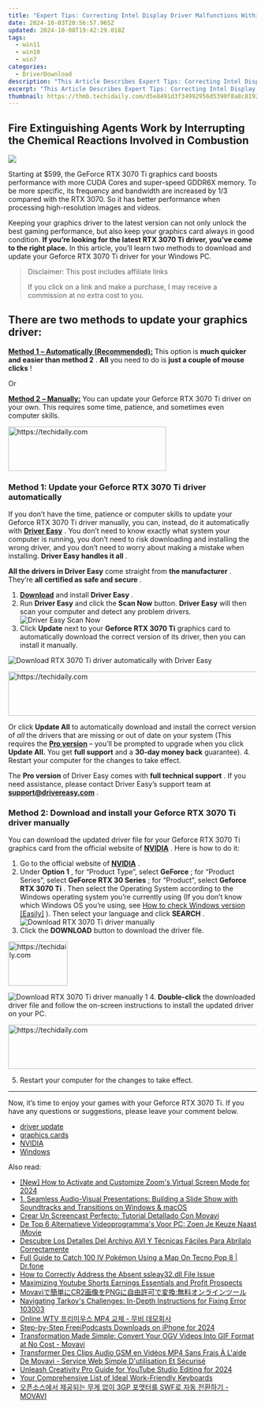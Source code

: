 ```yaml
---
title: "Expert Tips: Correcting Intel Display Driver Malfunctions Within Windows Environments"
date: 2024-10-03T20:56:57.965Z
updated: 2024-10-08T19:42:29.018Z
tags:
  - win11
  - win10
  - win7
categories:
  - DriverDownload
description: "This Article Describes Expert Tips: Correcting Intel Display Driver Malfunctions Within Windows Environments"
excerpt: "This Article Describes Expert Tips: Correcting Intel Display Driver Malfunctions Within Windows Environments"
thumbnail: https://thmb.techidaily.com/d5e8491d3f34992956d5390f8a8c8192037db1bb4f39254b71c759c472e8e33a.jpg
---
```


## Fire Extinguishing Agents Work by Interrupting the Chemical Reactions Involved in Combustion

![](https://images.drivereasy.com/wp-content/uploads/2021/06/RTX-3070-Ti-driver-update.jpg)

 Starting at $599, the GeForce RTX 3070 Ti graphics card boosts performance with more CUDA Cores and super-speed GDDR6X memory. To be more specific, its frequency and bandwidth are increased by 1/3 compared with the RTX 3070\. So it has better performance when processing high-resolution images and videos.

 Keeping your graphics driver to the latest version can not only unlock the best gaming performance, but also keep your graphics card always in good condition. **If you’re looking for the latest RTX 3070 Ti driver, you’ve come to the right place.** In this article, you’ll learn two methods to download and update your Geforce RTX 3070 Ti driver for your Windows PC.

>  Disclaimer: This post includes affiliate links
>
>  If you click on a link and make a purchase, I may receive a commission at no extra cost to you.
>

## **There are two methods to update your graphics driver:**

[**Method 1** **– Automatically (Recommended):**](https://www.drivereasy.com/knowledge/geforce-rtx-3070-ti-driver-download-update-win-10-8-7/#m1)
 This option is **much quicker and easier than method 2** . **All** you need to do is **just a couple of mouse clicks** !

Or

[**Method 2** **– Manually:**](https://tools.techidaily.com/drivereasy/download/)
 You can update your Geforce RTX 3070 Ti driver on your own. This requires some time, patience, and sometimes even computer skills.

<!-- affiliate ads begin -->
<a href="https://wigfever.sjv.io/c/5597632/2014848/22899" target="_top" id="2014848">
  <img src="//a.impactradius-go.com/display-ad/22899-2014848" border="0" alt="https://techidaily.com" width="320" height="90"/>
</a>
<img height="0" width="0" src="https://wigfever.sjv.io/i/5597632/2014848/22899" style="position:absolute;visibility:hidden;" border="0" />
<!-- affiliate ads end -->

### Method 1: Update your Geforce RTX 3070 Ti driver automatically

 If you don’t have the time, patience or computer skills to update your Geforce RTX 3070 Ti driver manually, you can, instead, do it automatically with **[Driver Easy](https://tools.techidaily.com/drivereasy/download/)**  . You don’t need to know exactly what system your computer is running, you don’t need to risk downloading and installing the wrong driver, and you don’t need to worry about making a mistake when installing. **Driver Easy handles it all** .  

**All the drivers in Driver Easy** come straight from **the manufacturer** . They‘re **all certified as safe and secure** .

1. **[Download](https://tools.techidaily.com/drivereasy/download/)**  and install **Driver Easy** .
2. Run **Driver Easy** and click the **Scan Now** button. **Driver Easy** will then scan your computer and detect any problem drivers.  
![Driver Easy Scan Now](https://images.drivereasy.com/wp-content/uploads/2021/06/Driver-Easy-Scan-Now.jpg)
3. Click **Update** next to your **Geforce RTX 3070 Ti** graphics card to automatically download the correct version of its driver, then you can install it manually.  

![Download RTX 3070 Ti driver automatically with Driver Easy](https://images.drivereasy.com/wp-content/uploads/2021/06/Download-RTX-3070-Ti-driver-automatically-with-Driver-Easy.jpg)  

<!-- affiliate ads begin -->
<a href="https://dhgate.sjv.io/c/5597632/1186802/12108" target="_top" id="1186802">
  <img src="//a.impactradius-go.com/display-ad/12108-1186802" border="0" alt="https://techidaily.com" width="728" height="90"/>
</a>
<img height="0" width="0" src="https://dhgate.sjv.io/i/5597632/1186802/12108" style="position:absolute;visibility:hidden;" border="0" />
<!-- affiliate ads end -->

 Or click **Update All** to automatically download and install the correct version of _all_ the drivers that are missing or out of date on your system (This requires the **[Pro version](https://tools.techidaily.com/drivereasy/download/)**  – you’ll be prompted to upgrade when you click **Update All.**  You get **full support** and a **30-day money back** guarantee).
4. Restart your computer for the changes to take effect.

 The **Pro version** of Driver Easy comes with **full technical support** . If you need assistance, please contact Driver Easy’s support team at [**support@drivereasy.com**](https://tools.techidaily.com/drivereasy/download/) .

### Method 2: Download and install your Geforce RTX 3070 Ti driver manually

 You can download the updated driver file for your Geforce RTX 3070 Ti graphics card from the official website of **[NVIDIA](https://tools.techidaily.com/drivereasy/download/)**  . Here is how to do it:

1. Go to the official website of **[NVIDIA](https://tools.techidaily.com/drivereasy/download/)**  .
2. Under **Option 1** , for “Product Type”, select **GeForce** ; for “Product Series”, select **GeForce RTX 30 Series** ; for “Product”, select **Geforce RTX 3070 Ti** . Then select the Operating System according to the Windows operating system you’re currently using (If you don’t know which Windows OS you’re using, see [ How to check Windows version \[Easily\]](https://tools.techidaily.com/drivereasy/download/) ). Then select your language and click **SEARCH** .  
![Download RTX 3070 Ti driver manually](https://images.drivereasy.com/wp-content/uploads/2021/06/Download-RTX-3070-Ti-driver-manually.jpg)
3. Click the **DOWNLOAD** button to download the driver file.  

<!-- affiliate ads begin -->
<a href="https://25home.pxf.io/c/5597632/2148635/16836" target="_top" id="2148635">
  <img src="//a.impactradius-go.com/display-ad/16836-2148635" border="0" alt="https://techidaily.com" width="120" height="90"/>
</a>
<img height="0" width="0" src="https://25home.pxf.io/i/5597632/2148635/16836" style="position:absolute;visibility:hidden;" border="0" />
<!-- affiliate ads end -->

![Download RTX 3070 Ti driver manually 1](https://images.drivereasy.com/wp-content/uploads/2021/06/Download-RTX-3070-Ti-driver-manually-1.jpg)
4. **Double-click** the downloaded driver file and follow the on-screen instructions to install the updated driver on your PC.

<!-- affiliate ads begin -->
<a href="https://appsumo.8odi.net/c/5597632/2151866/7443" target="_top" id="2151866">
  <img src="//a.impactradius-go.com/display-ad/7443-2151866" border="0" alt="https://techidaily.com" width="728" height="90"/>
</a>
<img height="0" width="0" src="https://appsumo.8odi.net/i/5597632/2151866/7443" style="position:absolute;visibility:hidden;" border="0" />
<!-- affiliate ads end -->

5. Restart your computer for the changes to take effect.

---

 Now, it’s time to enjoy your games with your Geforce RTX 3070 Ti. If you have any questions or suggestions, please leave your comment below.

* [driver update](https://tools.techidaily.com/drivereasy/download/)
* [graphics cards](https://tools.techidaily.com/drivereasy/download/)
* [NVIDIA](https://tools.techidaily.com/drivereasy/download/)
* [Windows](https://tools.techidaily.com/drivereasy/download/)

<ins class="adsbygoogle"
     style="display:block"
     data-ad-format="autorelaxed"
     data-ad-client="ca-pub-7571918770474297"
     data-ad-slot="1223367746"></ins>

<ins class="adsbygoogle"
     style="display:block"
     data-ad-client="ca-pub-7571918770474297"
     data-ad-slot="8358498916"
     data-ad-format="auto"
     data-full-width-responsive="true"></ins>

<span class="atpl-alsoreadstyle">Also read:</span>
<div><ul>
<li><a href="https://screen-capture.techidaily.com/new-how-to-activate-and-customize-zooms-virtual-screen-mode-for-2024/"><u>[New] How to Activate and Customize Zoom's Virtual Screen Mode for 2024</u></a></li>
<li><a href="https://win-amazing.techidaily.com/1-seamless-audio-visual-presentations-building-a-slide-show-with-soundtracks-and-transitions-on-windows-and-macos/"><u>1. Seamless Audio-Visual Presentations: Building a Slide Show with Soundtracks and Transitions on Windows & macOS</u></a></li>
<li><a href="https://win-amazing.techidaily.com/crear-un-screencast-perfecto-tutorial-detallado-con-movavi/"><u>Crear Un Screencast Perfecto: Tutorial Detallado Con Movavi</u></a></li>
<li><a href="https://win-amazing.techidaily.com/de-top-6-alternatieve-videoprogrammas-voor-pc-zoen-je-keuze-naast-imovie/"><u>De Top 6 Alternatieve Videoprogramma's Voor PC: Zoen Je Keuze Naast iMovie</u></a></li>
<li><a href="https://win-amazing.techidaily.com/descubre-los-detalles-del-archivo-avi-y-tecnicas-faciles-para-abrilalo-correctamente/"><u>Descubre Los Detalles Del Archivo AVI Y Técnicas Fáciles Para Abrílalo Correctamente</u></a></li>
<li><a href="https://android-pokemon-go.techidaily.com/full-guide-to-catch-100-iv-pokemon-using-a-map-on-tecno-pop-8-drfone-by-drfone-virtual-android/"><u>Full Guide to Catch 100 IV Pokémon Using a Map On Tecno Pop 8 | Dr.fone</u></a></li>
<li><a href="https://techno-recovery.techidaily.com/how-to-correctly-address-the-absent-ssleay32dll-file-issue/"><u>How to Correctly Address the Absent ssleay32.dll File Issue</u></a></li>
<li><a href="https://youtube-video-recordings.techidaily.com/maximizing-youtube-shorts-earnings-essentials-and-profit-prospects/"><u>Maximizing Youtube Shorts Earnings Essentials and Profit Prospects</u></a></li>
<li><a href="https://win-amazing.techidaily.com/movavicr2png/"><u>Movaviで簡単にCR2画像をPNGに自由許可で変換:無料オンラインツール</u></a></li>
<li><a href="https://win-able.techidaily.com/navigating-tarkovs-challenges-in-depth-instructions-for-fixing-error-103003/"><u>Navigating Tarkov's Challenges: In-Depth Instructions for Fixing Error 103003</u></a></li>
<li><a href="https://win-amazing.techidaily.com/online-wtv-mp4/"><u>Online WTV 프리미우스 MP4 교체 - 무비 데모회사</u></a></li>
<li><a href="https://extra-skills.techidaily.com/step-by-step-freeipodcasts-downloads-on-iphone-for-2024/"><u>Step-by-Step FreeiPodcasts Downloads on iPhone for 2024</u></a></li>
<li><a href="https://win-amazing.techidaily.com/transformation-made-simple-convert-your-ogv-videos-into-gif-format-at-no-cost-movavi/"><u>Transformation Made Simple: Convert Your OGV Videos Into GIF Format at No Cost - Movavi</u></a></li>
<li><a href="https://win-solutions.techidaily.com/transformer-des-clips-audio-gsm-en-videos-mp4-sans-frais-a-laide-de-movavi-service-web-simple-dutilisation-et-securise/"><u>Transformer Des Clips Audio GSM en Vidéos MP4 Sans Frais À L'aide De Movavi - Service Web Simple D'utilisation Et Sécurisé</u></a></li>
<li><a href="https://facebook-video-share.techidaily.com/unleash-creativity-pro-guide-for-youtube-studio-editing-for-2024/"><u>Unleash Creativity Pro Guide for YouTube Studio Editing for 2024</u></a></li>
<li><a href="https://buynow-reviews.techidaily.com/your-comprehensive-list-of-ideal-work-friendly-keyboards/"><u>Your Comprehensive List of Ideal Work-Friendly Keyboards</u></a></li>
<li><a href="https://win-amazing.techidaily.com/1726227847244-3gp-swf-movavi/"><u>오픈소스에서 제공되는 무게 없이 3GP 포맷터를 SWF로 자동 전환하기 - MOVAVI</u></a></li>
</ul></div>

